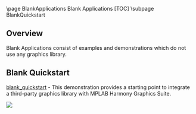\page BlankApplications Blank Applications
[TOC]
\subpage BlankQuickstart

## Overview

Blank Applications consist of examples and demonstrations which do not use any graphics library.

## Blank Quickstart

[blank_quickstart](BlankQuickstart.html) - This demonstration provides a starting point to integrate a third-party graphics library with MPLAB Harmony Graphics Suite.

![](https://microchip-mplab-harmony.github.io/gfx/APPS%20GFX%20blank_quickstart_screen.png)